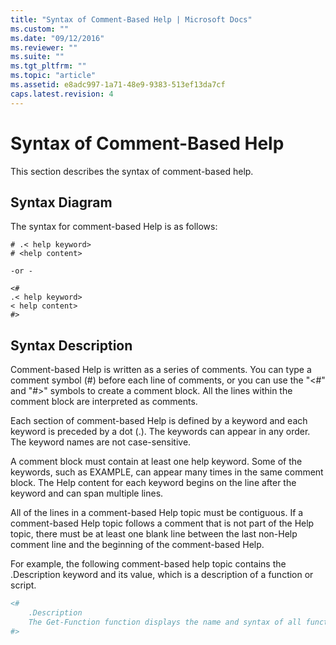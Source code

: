 ```yaml
---
title: "Syntax of Comment-Based Help | Microsoft Docs"
ms.custom: ""
ms.date: "09/12/2016"
ms.reviewer: ""
ms.suite: ""
ms.tgt_pltfrm: ""
ms.topic: "article"
ms.assetid: e8adc997-1a71-48e9-9383-513ef13da7cf
caps.latest.revision: 4
---
```

# Syntax of Comment-Based Help

This section describes the syntax of comment-based help.

## Syntax Diagram

 The syntax for comment-based Help is as follows:

```
# .< help keyword>
# <help content>

-or -

<#
.< help keyword>
< help content>
#>
```

## Syntax Description

 Comment-based Help is written as a series of comments. You can type a comment symbol (#) before each line of comments, or you can use the "\<#" and "#>" symbols to create a comment block. All the lines within the comment block are interpreted as comments.

 Each section of comment-based Help is defined by a keyword and each keyword is preceded by a dot (.). The keywords can appear in any order. The keyword names are not case-sensitive.

 A comment block must contain at least one help keyword. Some of the keywords, such as EXAMPLE, can appear many times in the same comment block. The Help content for each keyword begins on the line after the keyword and can span multiple lines.

 All of the lines in a comment-based Help topic must be contiguous. If a comment-based Help topic follows a comment that is not part of the Help topic, there must be at least one blank line between the last non-Help comment line and the beginning of the comment-based Help.

 For example, the following comment-based help topic contains the .Description keyword and its value, which is a description of a function or script.

```powershell
<#
    .Description
    The Get-Function function displays the name and syntax of all functions in the session.
#>
```
